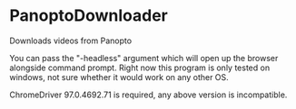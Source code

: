 # PanoptoDownloader
Downloads videos from Panopto

You can pass the "-headless" argument which will open up the browser alongside command prompt.
Right now this program is only tested on windows, not sure whether it would work on any other OS.

ChromeDriver 97.0.4692.71 is required, any above version is incompatible.
